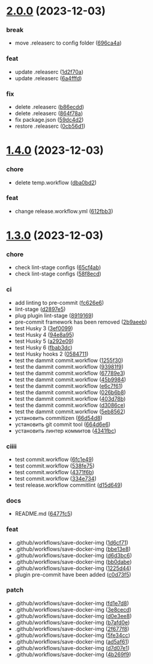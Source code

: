 # [2.0.0](https://github.com/GRD-1/Nest-guide/compare/v1.4.0...v2.0.0) (2023-12-03)


### break

* move .releaserc to config folder ([696ca4a](https://github.com/GRD-1/Nest-guide/commit/696ca4a8810e9190f5a15fd0495e0453996430e6))

### feat

* update .releaserc ([1d2f70a](https://github.com/GRD-1/Nest-guide/commit/1d2f70a94869694d3f2e2a155b3cb21ad536921a))
* update .releaserc ([6a4fffd](https://github.com/GRD-1/Nest-guide/commit/6a4fffd83acf10e44dbcbcfa13e3846a531caba4))

### fix

* delete .releaserc ([b86ecdd](https://github.com/GRD-1/Nest-guide/commit/b86ecdd7b1c3ecc208cec3c4ad5ed4db1d20a7a5))
* delete .releaserc ([864f78a](https://github.com/GRD-1/Nest-guide/commit/864f78a2da1a545b50cce6557ff3aa0264e9f1ab))
* fix package.json ([59dc4d2](https://github.com/GRD-1/Nest-guide/commit/59dc4d2e472315567af1727e99c67981b44aab9b))
* restore .releaserc ([0cb56d1](https://github.com/GRD-1/Nest-guide/commit/0cb56d163376388035867bbdcd24f2992cbdcb83))

# [1.4.0](https://github.com/GRD-1/Nest-guide/compare/v1.3.0...v1.4.0) (2023-12-03)


### chore

* delete temp.workflow ([dba0bd2](https://github.com/GRD-1/Nest-guide/commit/dba0bd24112a4819c2c6053225e9ced763951f06))

### feat

* change release.workflow.yml ([612fbb3](https://github.com/GRD-1/Nest-guide/commit/612fbb3369a002fee3aaa4649d32b316ba3e3c2b))

# [1.3.0](https://github.com/GRD-1/Nest-guide/compare/v1.2.0...v1.3.0) (2023-12-03)


### chore

* check lint-stage configs ([65cf4ab](https://github.com/GRD-1/Nest-guide/commit/65cf4ab139b90c81c55029b5773acca7391d3168))
* check lint-stage configs ([58f8ecd](https://github.com/GRD-1/Nest-guide/commit/58f8ecd67225da30933d41a0ee735df2f581e053))

### ci

* add linting to pre-commit ([fc626e6](https://github.com/GRD-1/Nest-guide/commit/fc626e6286d18871444123aabbdec87a6365cfe9))
* lint-stage ([d2897e5](https://github.com/GRD-1/Nest-guide/commit/d2897e5dcd343b161b736861b65700431d27c69b))
* plug plugin lint-stage ([8919169](https://github.com/GRD-1/Nest-guide/commit/8919169baf9401621d4e27ed673184c39def8e53))
* pre-commit framework has been removed ([2b9aeeb](https://github.com/GRD-1/Nest-guide/commit/2b9aeeb0b859deab83a91c876c131f6c544fdf19))
* test Husky 3 ([3ef0099](https://github.com/GRD-1/Nest-guide/commit/3ef0099e373c0fb7e61296807396c8bb2afd5536))
* test Husky 4 ([94e8a95](https://github.com/GRD-1/Nest-guide/commit/94e8a95a2ec71d575d06c6bd7b72a58b072825e4))
* test Husky 5 ([a292e09](https://github.com/GRD-1/Nest-guide/commit/a292e09a999ecd804404d372436d8af64d507343))
* test Husky 6 ([fbab3dc](https://github.com/GRD-1/Nest-guide/commit/fbab3dcf1e187d4f073b5c7795ce0c2e4507d492))
* test Husky hooks 2 ([0584711](https://github.com/GRD-1/Nest-guide/commit/05847118b536dba294acc7c5f7d308460ebe2b54))
* test the dammit commit.workflow ([1255f30](https://github.com/GRD-1/Nest-guide/commit/1255f30d149524cc11a10d314aa462b2258b1f9c))
* test the dammit commit.workflow ([93981f9](https://github.com/GRD-1/Nest-guide/commit/93981f92673c5a4fb86dccfad724e896e74dbdd7))
* test the dammit commit.workflow ([67789e3](https://github.com/GRD-1/Nest-guide/commit/67789e3828c3c3043bfd21311188a8f2269336f4))
* test the dammit commit.workflow ([45b9984](https://github.com/GRD-1/Nest-guide/commit/45b99843739e4a96805cff3347493b1fe508cb77))
* test the dammit commit.workflow ([e6c7f61](https://github.com/GRD-1/Nest-guide/commit/e6c7f61f3ed9171cd4b0807e47082442397a1a5b))
* test the dammit commit.workflow ([026b6b8](https://github.com/GRD-1/Nest-guide/commit/026b6b83f4a2d307c4fb68085f47122a829bbf35))
* test the dammit commit.workflow ([403d78b](https://github.com/GRD-1/Nest-guide/commit/403d78bd6acfa8b4ae3b5c09f64f461c31352183))
* test the dammit commit.workflow ([d3086ce](https://github.com/GRD-1/Nest-guide/commit/d3086ceb608bb5cf5454a8f791494102a2077010))
* test the dammit commit.workflow ([5eb8562](https://github.com/GRD-1/Nest-guide/commit/5eb85627ec8cda5a528ab53d0eb87a30128cd79a))
* установить commitizen ([66d54d8](https://github.com/GRD-1/Nest-guide/commit/66d54d819f4c3e4593741c4c6aa7d5ea21a6310f))
* установить git commit tool ([664d6e6](https://github.com/GRD-1/Nest-guide/commit/664d6e6b9cdbee434b73ca54a01f9e456bab1b40))
* установить линтер коммитов ([4341fbc](https://github.com/GRD-1/Nest-guide/commit/4341fbc27526686f4b100fa305c801b168b6e918))

### ciiii

* test commit.workflow ([6fc1e49](https://github.com/GRD-1/Nest-guide/commit/6fc1e4965d5f41085fa915245682994c73f6b7f7))
* test commit.workflow ([538fe75](https://github.com/GRD-1/Nest-guide/commit/538fe7570a78fd65e6d0fa64e9d75a7bbf6d28ab))
* test commit.workflow ([4371f6b](https://github.com/GRD-1/Nest-guide/commit/4371f6b3bf3a0ce391464484c89767418977e4aa))
* test commit.workflow ([334e734](https://github.com/GRD-1/Nest-guide/commit/334e734297845fe7d10f9b11711b8088beed5a33))
* test release.workflow commitlint ([d15d649](https://github.com/GRD-1/Nest-guide/commit/d15d649612ca3a9b243a8c2ade70bee0a63bf647))

### docs

* README.md ([6477fc5](https://github.com/GRD-1/Nest-guide/commit/6477fc58899fa3dba8fd2bdab182914acb8f9e2b))

### feat

* .github/workflows/save-docker-img ([1d6cf71](https://github.com/GRD-1/Nest-guide/commit/1d6cf7195dff0010ecd5949cc3207eeedb1ab8cd))
* .github/workflows/save-docker-img ([bbe13e8](https://github.com/GRD-1/Nest-guide/commit/bbe13e8a3554b66639777ba605e0777e26afd5d0))
* .github/workflows/save-docker-img ([d6d3bc6](https://github.com/GRD-1/Nest-guide/commit/d6d3bc666311c02865897b1806ec9343866e6458))
* .github/workflows/save-docker-img ([bb0dabe](https://github.com/GRD-1/Nest-guide/commit/bb0dabe0778b601ed61071279992d901c8d01077))
* .github/workflows/save-docker-img ([1225d44](https://github.com/GRD-1/Nest-guide/commit/1225d4471fdab36d8e9e56a819711deb52781018))
* plugin pre-commit have been added ([c0d73f5](https://github.com/GRD-1/Nest-guide/commit/c0d73f570c72e9f2cdf0d1ef3849ccdfa575da18))

### patch

* .github/workflows/save-docker-img ([fd1e7d8](https://github.com/GRD-1/Nest-guide/commit/fd1e7d8b1effdef6149fe9ee19a4e8f22970a7ee))
* .github/workflows/save-docker-img ([3e8cecd](https://github.com/GRD-1/Nest-guide/commit/3e8cecdbc76fd29c2c9bebabb6bf50e4d0ce4f2f))
* .github/workflows/save-docker-img ([d0e3ee8](https://github.com/GRD-1/Nest-guide/commit/d0e3ee8bd87ef5ae142aa315136a504b7b12137b))
* .github/workflows/save-docker-img ([b7afd0e](https://github.com/GRD-1/Nest-guide/commit/b7afd0e1c2d65bf120c6eff8cb5a1d756d120be0))
* .github/workflows/save-docker-img ([2f677f8](https://github.com/GRD-1/Nest-guide/commit/2f677f8d20606ab5b946c3323ed98b4a057893ad))
* .github/workflows/save-docker-img ([5fe34cc](https://github.com/GRD-1/Nest-guide/commit/5fe34ccca06195a929ab484608dd41827c35901c))
* .github/workflows/save-docker-img ([ad5af61](https://github.com/GRD-1/Nest-guide/commit/ad5af619559e6f865b0f32da1656f1a8a60c98cd))
* .github/workflows/save-docker-img ([d7d07e1](https://github.com/GRD-1/Nest-guide/commit/d7d07e11539b8648129016ea43d95113ef08a89c))
* .github/workflows/save-docker-img ([4b269f9](https://github.com/GRD-1/Nest-guide/commit/4b269f9c9e57344ce81ce170383a3486062ee1ac))
